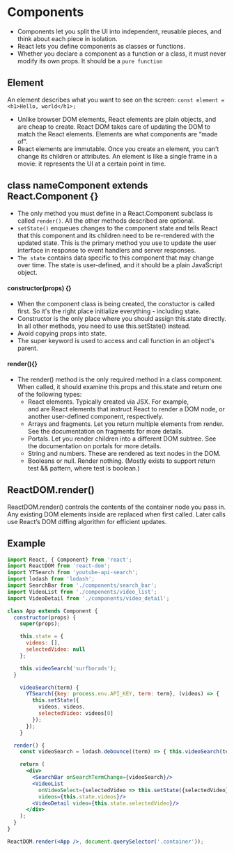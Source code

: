 # Components
- Components let you split the UI into independent, reusable pieces, and think about each piece in isolation.
- React lets you define components as classes or functions.
- Whether you declare a component as a function or a class, it must never modify its own props. It should be a `pure function`

## Element
An element describes what you want to see on the screen:
`const element = <h1>Hello, world</h1>;`

- Unlike browser DOM elements, React elements are plain objects, and are cheap to create. React DOM takes care of updating the DOM to match the React elements. Elements are what components are “made of”. 
- React elements are immutable. Once you create an element, you can’t change its children or attributes. An element is like a single frame in a movie: it represents the UI at a certain point in time.

## class nameComponent extends React.Component {} 
- The only method you must define in a React.Component subclass is called `render()`. All the other methods described are optional.
- `setState()` enqueues changes to the component state and tells React that this component and its children need to be re-rendered with the updated state. This is the primary method you use to update the user interface in response to event handlers and server responses.
- `The state` contains data specific to this component that may change over time. The state is user-defined, and it should be a plain JavaScript object.

#### constructor(props) {}
- When the component class is being created, the constuctor is called first. So it's the right place initialize everything - including state. 
- Constructor is the only place where you should assign this.state directly. In all other methods, you need to use this.setState() instead.
- Avoid copying props into state. 
- The super keyword is used to access and call function in an object's parent. 

#### render(){}
- The render() method is the only required method in a class component. When called, it should examine this.props and this.state and return one of the following types:
    - React elements. Typically created via JSX. For example, <div /> and <MyComponent /> are React elements that instruct React to render a DOM node, or another user-defined component, respectively.
    - Arrays and fragments. Let you return multiple elements from render. See the documentation on fragments for more details.
    - Portals. Let you render children into a different DOM subtree. See the documentation on portals for more details.
    - String and numbers. These are rendered as text nodes in the DOM.
    - Booleans or null. Render nothing. (Mostly exists to support return test && <Child /> pattern, where test is boolean.)

## ReactDOM.render()
ReactDOM.render() controls the contents of the container node you pass in. Any existing DOM elements inside are replaced when first called. Later calls use React’s DOM diffing algorithm for efficient updates.

## Example
```jsx
import React, { Component} from 'react';
import ReactDOM from 'react-dom';
import YTSearch from 'youtube-api-search';
import lodash from 'lodash';
import SearchBar from './components/search_bar';
import VideoList from './components/video_list';
import VideoDetail from './components/video_detail';

class App extends Component {
  constructor(props) {
    super(props);

    this.state = {
      videos: [],
      selectedVideo: null
    };

    this.videoSearch('surfborads');
  }

    videoSearch(term) {
      YTSearch({key: process.env.API_KEY, term: term}, (videos) => {
        this.setState({
          videos, videos,
          selectedVideo: videos[0]
        });
      });
    }

  render() {
    const videoSearch = lodash.debounce((term) => { this.videoSearch(term) }, 300);

    return (
      <div>
        <SearchBar onSearchTermChange={videoSearch}/>
        <VideoList
          onVideoSelect={selectedVideo => this.setState({selectedVideo})}
          videos={this.state.videos}/>
        <VideoDetail video={this.state.selectedVideo}/>
      </div>
    );
  }
}

ReactDOM.render(<App />, document.querySelector('.container'));
```
